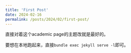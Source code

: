 ```yaml
---
title: 'First Post'
date: 2024-02-16
permalink: /posts/2024/02/first-post/
---
```


直接对着这个academic page的主题改就是最好的。

要想在本地跑起来，直接`bundle exec jekyll serve -l`即可。